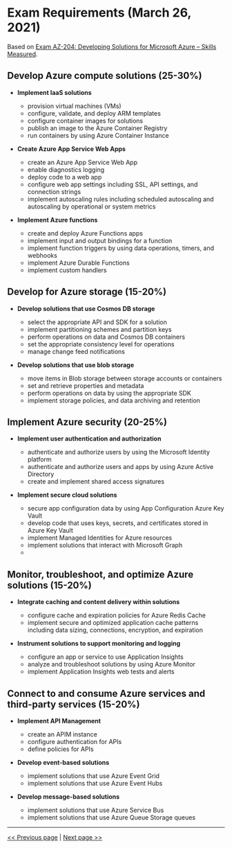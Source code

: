 # Exam Requirements (March 26, 2021)
Based on [Exam AZ-204: Developing Solutions for Microsoft Azure – Skills Measured](https://query.prod.cms.rt.microsoft.com/cms/api/am/binary/RE4oZ7B).

## Develop Azure compute solutions (25-30%)
- **Implement IaaS solutions**
  - provision virtual machines (VMs)
  - configure, validate, and deploy ARM templates
  - configure container images for solutions
  - publish an image to the Azure Container Registry
  - run containers by using Azure Container Instance

- **Create Azure App Service Web Apps**
  - create an Azure App Service Web App
  - enable diagnostics logging
  - deploy code to a web app
  - configure web app settings including SSL, API settings, and connection strings
  - implement autoscaling rules including scheduled autoscaling and autoscaling by operational or system metrics

- **Implement Azure functions**
  - create and deploy Azure Functions apps
  - implement input and output bindings for a function
  - implement function triggers by using data operations, timers, and webhooks
  - implement Azure Durable Functions
  - implement custom handlers

## Develop for Azure storage (15-20%)
- **Develop solutions that use Cosmos DB storage**
  - select the appropriate API and SDK for a solution
  - implement partitioning schemes and partition keys
  - perform operations on data and Cosmos DB containers
  - set the appropriate consistency level for operations
  - manage change feed notifications

- **Develop solutions that use blob storage**
  - move items in Blob storage between storage accounts or containers
  - set and retrieve properties and metadata
  - perform operations on data by using the appropriate SDK
  - implement storage policies, and data archiving and retention

## Implement Azure security (20-25%)
- **Implement user authentication and authorization**
  - authenticate and authorize users by using the Microsoft Identity platform
  - authenticate and authorize users and apps by using Azure Active Directory
  - create and implement shared access signatures

- **Implement secure cloud solutions**
  - secure app configuration data by using App Configuration Azure Key Vault
  - develop code that uses keys, secrets, and certificates stored in Azure Key Vault
  - implement Managed Identities for Azure resources
  - implement solutions that interact with Microsoft Graph
  - 
## Monitor, troubleshoot, and optimize Azure solutions (15-20%)
- **Integrate caching and content delivery within solutions**
  - configure cache and expiration policies for Azure Redis Cache
  - implement secure and optimized application cache patterns including data sizing, connections, encryption, and expiration

- **Instrument solutions to support monitoring and logging**
  - configure an app or service to use Application Insights
  - analyze and troubleshoot solutions by using Azure Monitor
  - implement Application Insights web tests and alerts

## Connect to and consume Azure services and third-party services (15-20%)
- **Implement API Management**
  - create an APIM instance
  - configure authentication for APIs
  - define policies for APIs

- **Develop event-based solutions**
  - implement solutions that use Azure Event Grid
  - implement solutions that use Azure Event Hubs

- **Develop message-based solutions**
  - implement solutions that use Azure Service Bus
  - implement solutions that use Azure Queue Storage queues

---

[<< Previous page](../README.md)
|
[Next page >>](virtual-machines.md)
